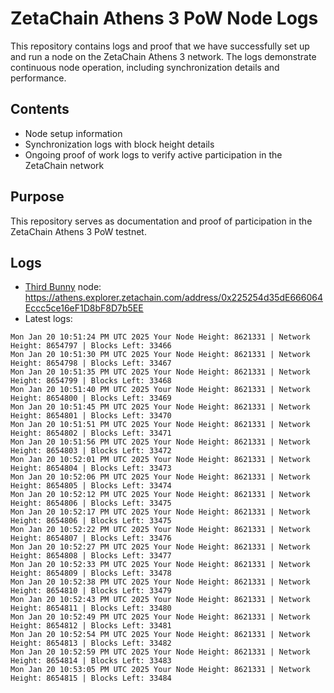 # ZetaChain Athens 3 PoW Node Logs
This repository contains logs and proof that we have successfully set up and run a node on the ZetaChain Athens 3 network. The logs demonstrate continuous node operation, including synchronization details and performance.

## Contents
- Node setup information
- Synchronization logs with block height details
- Ongoing proof of work logs to verify active participation in the ZetaChain network

## Purpose
This repository serves as documentation and proof of participation in the ZetaChain Athens 3 PoW testnet.

## Logs

- [Third Bunny](https://thirdbunny.xyz/) node: https://athens.explorer.zetachain.com/address/0x225254d35dE666064Eccc5ce16eF1D8bF8D7b5EE
- Latest logs:
```
Mon Jan 20 10:51:24 PM UTC 2025 Your Node Height: 8621331 | Network Height: 8654797 | Blocks Left: 33466
Mon Jan 20 10:51:30 PM UTC 2025 Your Node Height: 8621331 | Network Height: 8654798 | Blocks Left: 33467
Mon Jan 20 10:51:35 PM UTC 2025 Your Node Height: 8621331 | Network Height: 8654799 | Blocks Left: 33468
Mon Jan 20 10:51:40 PM UTC 2025 Your Node Height: 8621331 | Network Height: 8654800 | Blocks Left: 33469
Mon Jan 20 10:51:45 PM UTC 2025 Your Node Height: 8621331 | Network Height: 8654801 | Blocks Left: 33470
Mon Jan 20 10:51:51 PM UTC 2025 Your Node Height: 8621331 | Network Height: 8654802 | Blocks Left: 33471
Mon Jan 20 10:51:56 PM UTC 2025 Your Node Height: 8621331 | Network Height: 8654803 | Blocks Left: 33472
Mon Jan 20 10:52:01 PM UTC 2025 Your Node Height: 8621331 | Network Height: 8654804 | Blocks Left: 33473
Mon Jan 20 10:52:06 PM UTC 2025 Your Node Height: 8621331 | Network Height: 8654805 | Blocks Left: 33474
Mon Jan 20 10:52:12 PM UTC 2025 Your Node Height: 8621331 | Network Height: 8654806 | Blocks Left: 33475
Mon Jan 20 10:52:17 PM UTC 2025 Your Node Height: 8621331 | Network Height: 8654806 | Blocks Left: 33475
Mon Jan 20 10:52:22 PM UTC 2025 Your Node Height: 8621331 | Network Height: 8654807 | Blocks Left: 33476
Mon Jan 20 10:52:27 PM UTC 2025 Your Node Height: 8621331 | Network Height: 8654808 | Blocks Left: 33477
Mon Jan 20 10:52:33 PM UTC 2025 Your Node Height: 8621331 | Network Height: 8654809 | Blocks Left: 33478
Mon Jan 20 10:52:38 PM UTC 2025 Your Node Height: 8621331 | Network Height: 8654810 | Blocks Left: 33479
Mon Jan 20 10:52:43 PM UTC 2025 Your Node Height: 8621331 | Network Height: 8654811 | Blocks Left: 33480
Mon Jan 20 10:52:49 PM UTC 2025 Your Node Height: 8621331 | Network Height: 8654812 | Blocks Left: 33481
Mon Jan 20 10:52:54 PM UTC 2025 Your Node Height: 8621331 | Network Height: 8654813 | Blocks Left: 33482
Mon Jan 20 10:52:59 PM UTC 2025 Your Node Height: 8621331 | Network Height: 8654814 | Blocks Left: 33483
Mon Jan 20 10:53:05 PM UTC 2025 Your Node Height: 8621331 | Network Height: 8654815 | Blocks Left: 33484
```
